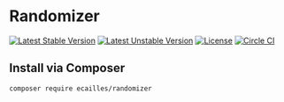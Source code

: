 # Randomizer

[![Latest Stable Version][stable-image]][stable-url]
[![Latest Unstable Version][unstable-image]][unstable-url]
[![License][license-image]][license-url]
[![Circle CI][circleci-image]][circleci-url]

## Install via Composer

```sh
composer require ecailles/randomizer
```

[stable-image]: https://poser.pugx.org/ecailles/randomizer/v/stable
[stable-url]: https://packagist.org/packages/ecailles/randomizer

[unstable-image]: https://poser.pugx.org/ecailles/randomizer/v/unstable
[unstable-url]: https://packagist.org/packages/ecailles/randomizer

[license-image]: https://poser.pugx.org/ecailles/randomizer/license
[license-url]: https://packagist.org/packages/ecailles/randomizer

[circleci-image]: https://circleci.com/gh/ecailles/randomizer.svg?style=shield&circle-token=7103fa94658758fe6e58a71f5ed2d5fc8a7e1d00
[circleci-url]: https://circleci.com/gh/ecailles/randomizer
